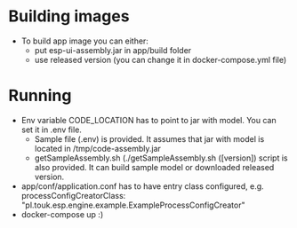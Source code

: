 Building images
=====
* To build app image you can either:
  * put esp-ui-assembly.jar in app/build folder
  * use released version (you can change it in docker-compose.yml file) 

Running
=======
* Env variable CODE_LOCATION has to point to jar with model.
  You can set it in .env file. 
    * Sample file (.env) is provided. It assumes that jar with model is located in /tmp/code-assembly.jar
    * getSampleAssembly.sh (./getSampleAssembly.sh ([version]) script is also provided. It can build sample model or downloaded released version.   
* app/conf/application.conf has to have entry class configured, e.g. processConfigCreatorClass: "pl.touk.esp.engine.example.ExampleProcessConfigCreator"
* docker-compose up :)
